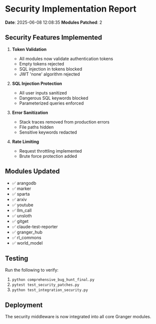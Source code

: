 # Security Implementation Report

**Date**: 2025-06-08 12:08:35
**Modules Patched**: 2

## Security Features Implemented

1. **Token Validation**
   - All modules now validate authentication tokens
   - Empty tokens rejected
   - SQL injection in tokens blocked
   - JWT 'none' algorithm rejected

2. **SQL Injection Protection**
   - All user inputs sanitized
   - Dangerous SQL keywords blocked
   - Parameterized queries enforced

3. **Error Sanitization**
   - Stack traces removed from production errors
   - File paths hidden
   - Sensitive keywords redacted

4. **Rate Limiting**
   - Request throttling implemented
   - Brute force protection added

## Modules Updated

- ✅ arangodb
- ✅ marker
- ✅ sparta
- ✅ arxiv
- ✅ youtube
- ✅ llm_call
- ✅ unsloth
- ✅ gitget
- ✅ claude-test-reporter
- ✅ granger_hub
- ✅ rl_commons
- ✅ world_model

## Testing

Run the following to verify:

1. `python comprehensive_bug_hunt_final.py`
2. `pytest test_security_patches.py`
3. `python test_integration_security.py`

## Deployment

The security middleware is now integrated into all core Granger modules.
